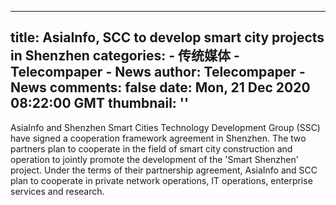 
---
title: AsiaInfo, SCC to develop smart city projects in Shenzhen
categories: 
    - 传统媒体
    - Telecompaper - News
author: Telecompaper - News
comments: false
date: Mon, 21 Dec 2020 08:22:00 GMT
thumbnail: ''
---

<div>   
AsiaInfo and Shenzhen Smart Cities Technology Development Group (SSC) have signed a cooperation framework agreement in Shenzhen. The two partners plan to cooperate in the field of smart city construction and operation to jointly promote the development of the 'Smart Shenzhen' project. Under the terms of their partnership agreement, AsiaInfo and SCC plan to cooperate in private network operations, IT operations, enterprise services and research.
      
</div>
            